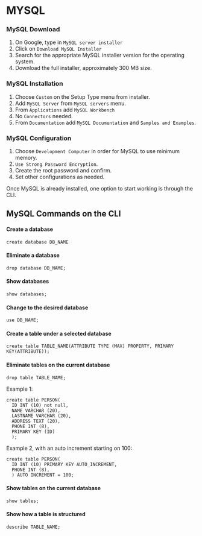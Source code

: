 # MYSQL

### MySQL Download
1. On Google, type in `MySQL server installer`
2. Click on `Download MySQL Installer`
3. Search for the appropriate MySQL installer version for the operating system.
4. Download the full installer, approximately 300 MB size.

### MySQL Installation
1. Choose `Custom` on the Setup Type menu from installer.
2. Add `MySQL Server` from `MySQL servers` menu.
3. From `Applications` add `MySQL Workbench`
4. No `Connectors` needed.
5. From `Documentation` add `MySQL Documentation` and `Samples and Examples`.

### MySQL Configuration
1. Choose `Development Computer` in order for MySQL to use minimum memory.
2. `Use Strong Password Encryption`.
3. Create the root password and confirm.
4. Set other configurations as needed.

Once MySQL is already installed, one option to start working is through the CLI.

## MySQL Commands on the CLI

#### Create a database
`create database DB_NAME`

#### Eliminate a database
`drop database DB_NAME;`

#### Show databases
`show databases;`

#### Change to the desired database
`use DB_NAME;`

#### Create a table under a selected database
`create table TABLE_NAME(ATTRIBUTE TYPE (MAX) PROPERTY, PRIMARY KEY(ATTRIBUTE));`

#### Eliminate tables on the current database
`drop table TABLE_NAME;`

Example 1:
```
create table PERSON(
  ID INT (10) not null,
  NAME VARCHAR (20),
  LASTNAME VARCHAR (20),
  ADDRESS TEXT (20),
  PHONE INT (8),
  PRIMARY KEY (ID)
  );
```

Example 2, with an auto increment starting on 100:
```
create table PERSON(
  ID INT (10) PRIMARY KEY AUTO_INCREMENT,
  PHONE INT (8),
  ) AUTO INCREMENT = 100;
```

#### Show tables on the current database
`show tables;`

#### Show how a table is structured
`describe TABLE_NAME;`
